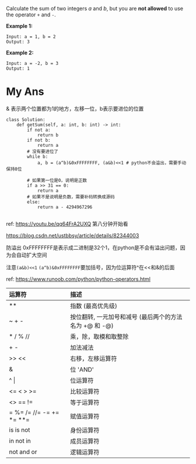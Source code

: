 Calculate the sum of two integers *a* and *b*, but you are **not allowed** to use the operator `+` and `-`.

**Example 1:**

```
Input: a = 1, b = 2
Output: 3
```

**Example 2:**

```
Input: a = -2, b = 3
Output: 1
```



# My Ans

& 表示两个位置都为1的地方，左移一位，b表示要进位的位置

```
class Solution:
    def getSum(self, a: int, b: int) -> int:
        if not a:
            return b
        if not b:
            return a
        # 没有要进位了
        while b:
            a, b = (a^b)&0xFFFFFFFF, (a&b)<<1 # python不会溢出，需要手动保持8位
            
        # 如果第一位是0，说明是正数
        if a >> 31 == 0:
            return a
        # 如果不是说明是负数，需要补码转换成源码
        else:
            return a - 4294967296
       
```

ref: https://youtu.be/qq64FrA2UXQ 第八分钟开始看

<https://blog.csdn.net/ustbbsy/article/details/82344003>



防溢出 0xFFFFFFFF是表示成二进制是32个1，在python是不会有溢出问题，因为会自动扩大空间



注意``(a&b)<<1``  ``(a^b)&0xFFFFFFFF``要加括号，因为位运算符^在<<和&的后面

ref: <https://www.runoob.com/python/python-operators.html>

| 运算符                   | 描述                                                   |
| :----------------------- | :----------------------------------------------------- |
| **                       | 指数 (最高优先级)                                      |
| ~ + -                    | 按位翻转, 一元加号和减号 (最后两个的方法名为 +@ 和 -@) |
| * / % //                 | 乘，除，取模和取整除                                   |
| + -                      | 加法减法                                               |
| >> <<                    | 右移，左移运算符                                       |
| &                        | 位 'AND'                                               |
| ^ \|                     | 位运算符                                               |
| <= < > >=                | 比较运算符                                             |
| <> == !=                 | 等于运算符                                             |
| = %= /= //= -= += *= **= | 赋值运算符                                             |
| is is not                | 身份运算符                                             |
| in not in                | 成员运算符                                             |
| not and or               | 逻辑运算符                                             |